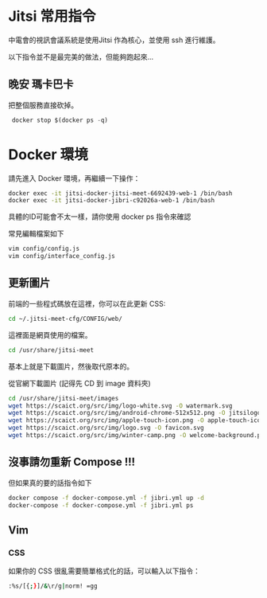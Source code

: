 # Jitsi 常用指令

中電會的視訊會議系統是使用Jitsi 作為核心，並使用 ssh 進行維護。

以下指令並不是最完美的做法，但能夠跑起來...

## 晚安 瑪卡巴卡

把整個服務直接砍掉。

```python
 docker stop $(docker ps -q)
```

# Docker 環境

請先進入 Docker 環境，再繼續一下操作：

```bash
docker exec -it jitsi-docker-jitsi-meet-6692439-web-1 /bin/bash
docker exec -it jitsi-docker-jibri-c92026a-web-1 /bin/bash
```
具體的ID可能會不太一樣，請你使用 docker ps 指令來確認

常見編輯檔案如下

```bash
vim config/config.js
vim config/interface_config.js
```

## 更新圖片

前端的一些程式碼放在這裡，你可以在此更新 CSS:

```bash
cd ~/.jitsi-meet-cfg/CONFIG/web/
```

這裡面是網頁使用的檔案。

```bash
cd /usr/share/jitsi-meet
```
基本上就是下載圖片，然後取代原本的。

從官網下載圖片 (記得先 CD 到 image 資料夾)

```bash
cd /usr/share/jitsi-meet/images
wget https://scaict.org/src/img/logo-white.svg -O watermark.svg
wget https://scaict.org/src/img/android-chrome-512x512.png -O jitsilogo.png
wget https://scaict.org/src/img/apple-touch-icon.png -O apple-touch-icon.png
wget https://scaict.org/src/img/logo.svg -O favicon.svg
wget https://scaict.org/src/img/winter-camp.png -O welcome-background.png
```

## 沒事請勿重新 Compose !!!

但如果真的要的話指令如下

```bash
docker compose -f docker-compose.yml -f jibri.yml up -d
docker-compose -f docker-compose.yml -f jibri.yml ps
```

## Vim

### CSS

如果你的 CSS 很亂需要簡單格式化的話，可以輸入以下指令：

```bash
:%s/[{;}]/&\r/g|norm! =gg
```